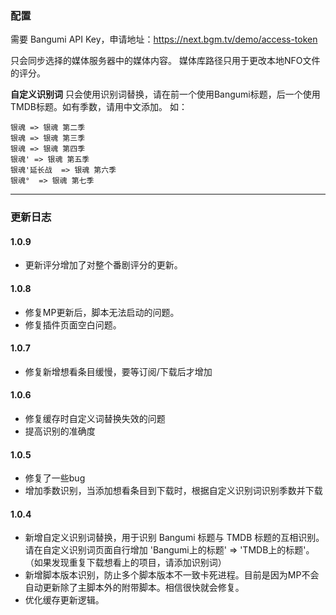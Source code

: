 ### 配置

需要 Bangumi API Key，申请地址：https://next.bgm.tv/demo/access-token

只会同步选择的媒体服务器中的媒体内容。
媒体库路径只用于更改本地NFO文件的评分。

**自定义识别词**
只会使用识别词替换，请在前一个使用Bangumi标题，后一个使用TMDB标题。如有季数，请用中文添加。
如：
```
银魂 => 银魂 第二季
银魂 => 银魂 第三季
银魂 => 银魂 第四季
银魂' => 银魂 第五季
银魂'延长战  => 银魂 第六季
银魂°  => 银魂 第七季
```
---
### 更新日志

#### 1.0.9
- 更新评分增加了对整个番剧评分的更新。

#### 1.0.8
- 修复MP更新后，脚本无法启动的问题。
- 修复插件页面空白问题。

#### 1.0.7
- 修复新增想看条目缓慢，要等订阅/下载后才增加

#### 1.0.6
- 修复缓存时自定义词替换失效的问题
- 提高识别的准确度

#### 1.0.5

- 修复了一些bug
- 增加季数识别，当添加想看条目到下载时，根据自定义识别词识别季数并下载

#### 1.0.4

- 新增自定义识别词替换，用于识别 Bangumi 标题与 TMDB 标题的互相识别。请在自定义识别词页面自行增加 'Bangumi上的标题' => 'TMDB上的标题'。（如果发现重复下载想看上的项目，请添加识别词）
- 新增脚本版本识别，防止多个脚本版本不一致卡死进程。目前是因为MP不会自动更新除了主脚本外的附带脚本。相信很快就会修复。
- 优化缓存更新逻辑。
    